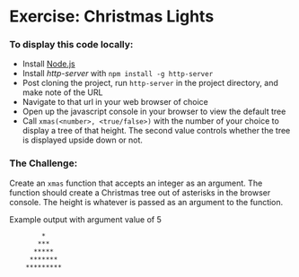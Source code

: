 # Exercise: Christmas Lights

### To display this code locally:

- Install [Node.js](https://nodejs.org/en/)
- Install _http-server_ with `npm install -g http-server`
- Post cloning the project, run `http-server` in the project directory, and make note of the URL
- Navigate to that url in your web browser of choice
- Open up the javascript console in your browser to view the default tree
- Call `xmas(<number>, <true/false>)` with the number of your choice to display a tree of that height. The second value controls whether the tree is displayed upside down or not.

### The Challenge:

  Create an `xmas` function that accepts an integer as an argument. The function should create a Christmas tree out of asterisks in the browser console. The height is whatever is passed as an argument to the function.

  Example output with argument value of 5

            *
           ***
          *****
         *******
        *********

